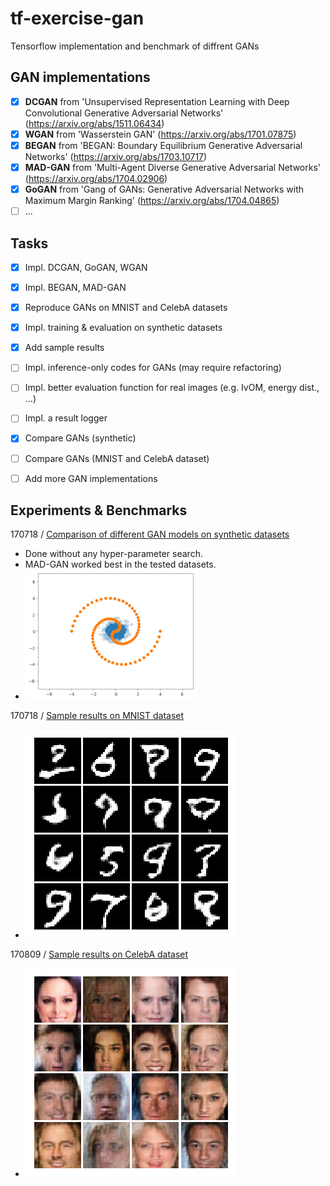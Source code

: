# tf-exercise-gan

Tensorflow implementation and benchmark of diffrent GANs


## GAN implementations

- [x] **DCGAN** from 'Unsupervised Representation Learning with Deep Convolutional Generative Adversarial Networks' (https://arxiv.org/abs/1511.06434)
- [x] **WGAN** from 'Wasserstein GAN' (https://arxiv.org/abs/1701.07875)
- [x] **BEGAN** from 'BEGAN: Boundary Equilibrium Generative Adversarial Networks' (https://arxiv.org/abs/1703.10717)
- [x] **MAD-GAN** from 'Multi-Agent Diverse Generative Adversarial Networks' (https://arxiv.org/abs/1704.02906)
- [x] **GoGAN** from 'Gang of GANs: Generative Adversarial Networks with Maximum Margin Ranking' (https://arxiv.org/abs/1704.04865)
- [ ] ...

## Tasks

- [x] Impl. DCGAN, GoGAN, WGAN
- [x] Impl. BEGAN, MAD-GAN
- [x] Reproduce GANs on MNIST and CelebA datasets
- [x] Impl. training & evaluation on synthetic datasets
- [x] Add sample results
- [ ] Impl. inference-only codes for GANs (may require refactoring)
- [ ] Impl. better evaluation function for real images (e.g. IvOM, energy dist., ...)
- [ ] Impl. a result logger
- [x] Compare GANs (synthetic)
- [ ] Compare GANs (MNIST and CelebA dataset)
- [ ] Add more GAN implementations


## Experiments & Benchmarks

170718 / [Comparison of different GAN models on synthetic datasets](assets/170718_synthetic/report_synthetic.md)

- Done without any hyper-parameter search.
- MAD-GAN worked best in the tested datasets.
- ![MADGAN_Spiral](assets/170718_synthetic/MADGAN_SynSpiral_toydisc_toydisc_LR=0.0001_NGEN=8.gif)

170718 / [Sample results on MNIST dataset](assets/170718_mnist/samples.md)

- ![WGAN_MNIST](assets/170718_mnist/WGAN_mnist_099.png)

170809 / [Sample results on CelebA dataset](assets/170809_celeba/samples.md)
- ![BEGAN_CELEBA](assets/170809_celeba/fig_BEGAN_gen_0096.png)
